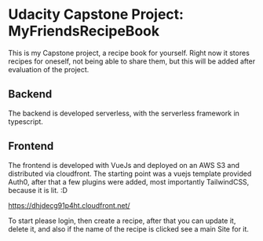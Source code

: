 # Udacity Capstone Project: MyFriendsRecipeBook

This is my Capstone project, a recipe book for yourself. Right now it stores recipes for oneself, not being able to share them, but this will be added after evaluation of the project.

## Backend
The backend is developed serverless, with the serverless framework in typescript. 

## Frontend
The frontend is developed with VueJs and deployed on an AWS S3 and distributed via cloudfront. 
The starting point was a vuejs template provided Auth0, after that a few plugins were added, most importantly TailwindCSS, because it is lit. :D 

https://dhjdecg91p4ht.cloudfront.net/

To start please login, then create a recipe, after that you can update it, delete it, and also if the name of the recipe is clicked see a main Site for it.
